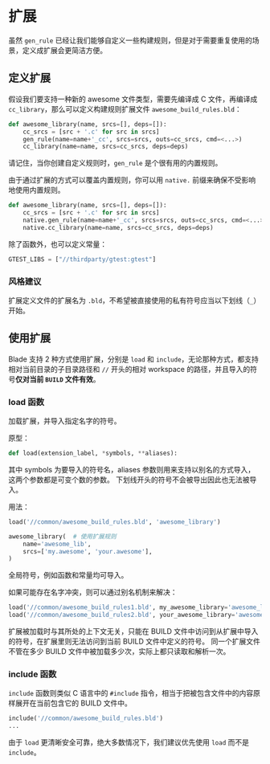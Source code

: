# 扩展

虽然 `gen_rule` 已经让我们能够自定义一些构建规则，但是对于需要重复使用的场景，定义成扩展会更简洁方便。

## 定义扩展

假设我们要支持一种新的 awesome 文件类型，需要先编译成 C 文件，再编译成 `cc_library`，那么可以定义构建规则扩展文件 `awesome_build_rules.bld`：

```python
def awesome_library(name, srcs=[], deps=[]):
    cc_srcs = [src + '.c' for src in srcs]
    gen_rule(name=name+'_cc', srcs=srcs, outs=cc_srcs, cmd=<...>)
    cc_library(name=name, srcs=cc_srcs, deps=deps)
```

请记住，当你创建自定义规则时，`gen_rule` 是个很有用的内置规则。

由于通过扩展的方式可以覆盖内置规则，你可以用 `native.` 前缀来确保不受影响地使用内置规则。

```python
def awesome_library(name, srcs=[], deps=[]):
    cc_srcs = [src + '.c' for src in srcs]
    native.gen_rule(name=name+'_cc', srcs=srcs, outs=cc_srcs, cmd=<...>)
    native.cc_library(name=name, srcs=cc_srcs, deps=deps)
```

除了函数外，也可以定义常量：

```python
GTEST_LIBS = ["//thirdparty/gtest:gtest"]
```

### 风格建议

扩展定义文件的扩展名为 `.bld`，不希望被直接使用的私有符号应当以下划线（`_`）开始。

## 使用扩展

Blade 支持 2 种方式使用扩展，分别是 `load` 和 `include`，无论那种方式，都支持相对当前目录的子目录路径和 `//`
开头的相对 workspace 的路径，并且导入的符号**仅对当前 `BUILD` 文件有效**。

### load 函数

加载扩展，并导入指定名字的符号。

原型：

```python
def load(extension_label, *symbols, **aliases):
```

其中 symbols 为要导入的符号名，aliases 参数则用来支持以别名的方式导入，这两个参数都是可变个数的参数。
下划线开头的符号不会被导出因此也无法被导入。

用法：

```python
load('//common/awesome_build_rules.bld', 'awesome_library')

awesome_library(  # 使用扩展规则
    name='awesome_lib',
    srcs=['my.awesome', 'your.awesome'],
)
```

全局符号，例如函数和常量均可导入。

如果可能存在名字冲突，则可以通过别名机制来解决：

```python
load('//common/awesome_build_rules1.bld', my_awesome_library='awesome_library')
load('//common/awesome_build_rules2.bld', your_awesome_library='awesome_library')
```

扩展被加载时与其所处的上下文无关，只能在 BUILD 文件中访问到从扩展中导入的符号，在扩展里则无法访问到当前 BUILD 文件中定义的符号。
同一个扩展文件不管在多少 BUILD 文件中被加载多少次，实际上都只读取和解析一次。

### include 函数

`include` 函数则类似 C 语言中的 `#include` 指令，相当于把被包含文件中的内容原样展开在当前包含它的 BUILD 文件中。

```python
include('//common/awesome_build_rules.bld')
...
```

由于 `load` 更清晰安全可靠，绝大多数情况下，我们建议优先使用 `load` 而不是 `include`。
